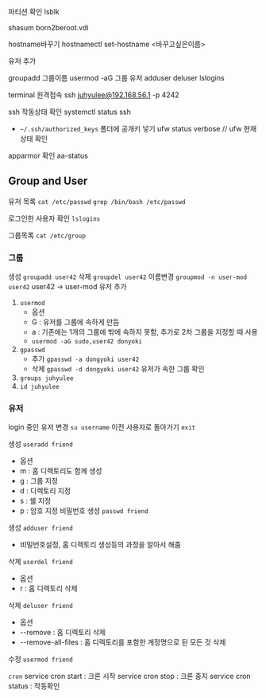 파티션 확인 lsblk

shasum born2beroot.vdi

hostname바꾸기
hostnamectl set-hostname <바꾸고싶은이름>

유저 추가

groupadd 그룹이름
usermod -aG 그룹 유저
adduser
deluser
lslogins

terminal 원격접속
ssh juhyulee@192.168.56.1 -p 4242


ssh 작동상태 확인
systemctl status ssh
- ```~/.ssh/authorized_keys``` 폴더에 공개키 넣기
ufw status verbose //  ufw 현재 상태 확인

apparmor 확인
aa-status

## Group and User

유저 목록
```cat /etc/passwd```
```grep /bin/bash /etc/passwd```

로그인한 사용자 확인
```lslogins```

그룹목록
```cat /etc/group```

### 그룹

생성 ```groupadd user42```
삭제 ```groupdel user42```
이름변경 ```groupmod -n user-mod user42``` user42 -> user-mod
유저 추가
1. ```usermod```
	- 옵션
	- G : 유저를 그룹에 속하게 만듬
	- a : 기존에는 1개의 그룹에 밖에 속하지 못함, 추가로 2차 그룹을 지정할 때 사용
	- ```usermod -aG sudo,user42 donyoki```
2. ```gpasswd```
	- 추가 ```gpasswd -a dongyoki user42```
	- 삭제 ```gpasswd -d dongyoki user42```
유저가 속한 그룹 확인
1. ```groups juhyulee```
2. ```id juhyulee```

### 유저

login 중인 유저 변경 ```su username```
이전 사용자로 돌아가기 ```exit```

생성 ```useradd friend```
- 옵션
- m : 홈 디렉토리도 함께 생성
- g : 그룹 지정
- d : 디렉토리 지정
- s : 쉘 지정
- p : 암호 지정
비밀번호 생성 ```passwd friend```

생성 ```adduser friend```
- 비밀번호설정, 홈 디렉토리 생성등의 과정을 알아서 해줌

삭제 ```userdel friend```
- 옵션
- r : 홈 디렉토리 삭제

삭제 ```deluser friend```
- 옵션
- \-\-remove : 홈 디렉토리 삭제
- \-\-remove-all-files : 홈 디렉토리를 포함한 계정명으로 된 모든 것 삭제

수정 ```usermod friend```

```cron```
service cron start : 크론 시작
service cron stop : 크론 중지
service cron status : 작동확인